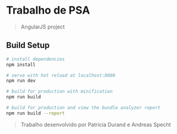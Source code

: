 # Trabalho de PSA

> AngularJS project

## Build Setup

``` bash
# install dependencies
npm install

# serve with hot reload at localhost:8080
npm run dev

# build for production with minification
npm run build

# build for production and view the bundle analyzer report
npm run build --report

```

> Trabalho desenvolvido por Patrícia Durand e Andreas Specht
